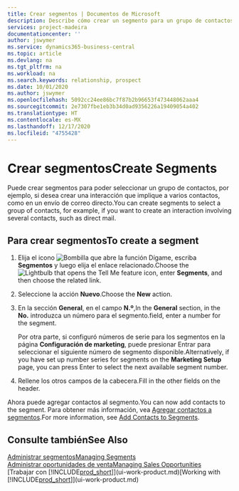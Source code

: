```yaml
---
title: Crear segmentos | Documentos de Microsoft
description: Describe cómo crear un segmento para un grupo de contactos en Business Central, por ejemplo, para dirigirse a varios contactos con un correo directo.
services: project-madeira
documentationcenter: ''
author: jswymer
ms.service: dynamics365-business-central
ms.topic: article
ms.devlang: na
ms.tgt_pltfrm: na
ms.workload: na
ms.search.keywords: relationship, prospect
ms.date: 10/01/2020
ms.author: jswymer
ms.openlocfilehash: 5092cc24ee86bc7f87b2b96653f473448062aaa4
ms.sourcegitcommit: 2e7307fbe1eb3b34d0ad9356226a19409054a402
ms.translationtype: HT
ms.contentlocale: es-MX
ms.lasthandoff: 12/17/2020
ms.locfileid: "4755428"
---
```

# <a name="create-segments"></a><span data-ttu-id="dc692-103">Crear segmentos</span><span class="sxs-lookup"><span data-stu-id="dc692-103">Create Segments</span></span>
<span data-ttu-id="dc692-104">Puede crear segmentos para poder seleccionar un grupo de contactos, por ejemplo, si desea crear una interacción que implique a varios contactos, como en un envío de correo directo.</span><span class="sxs-lookup"><span data-stu-id="dc692-104">You can create segments to select a group of contacts, for example, if you want to create an interaction involving several contacts, such as direct mail.</span></span>

## <a name="to-create-a-segment"></a><span data-ttu-id="dc692-105">Para crear segmentos</span><span class="sxs-lookup"><span data-stu-id="dc692-105">To create a segment</span></span>
1. <span data-ttu-id="dc692-106">Elija el icono ![Bombilla que abre la función Dígame](media/ui-search/search_small.png "Dígame qué desea hacer"), escriba **Segmentos** y luego elija el enlace relacionado.</span><span class="sxs-lookup"><span data-stu-id="dc692-106">Choose the ![Lightbulb that opens the Tell Me feature](media/ui-search/search_small.png "Tell me what you want to do") icon, enter **Segments**, and then choose the related link.</span></span>
2. <span data-ttu-id="dc692-107">Seleccione la acción **Nuevo**.</span><span class="sxs-lookup"><span data-stu-id="dc692-107">Choose the **New** action.</span></span>
3. <span data-ttu-id="dc692-108">En la sección **General**, en el campo **N.º**,</span><span class="sxs-lookup"><span data-stu-id="dc692-108">In the **General** section, in the **No.**</span></span> <span data-ttu-id="dc692-109">introduzca un número para el segmento.</span><span class="sxs-lookup"><span data-stu-id="dc692-109">field, enter a number for the segment.</span></span>

    <span data-ttu-id="dc692-110">Por otra parte, si configuró números de serie para los segmentos en la página **Configuración de marketing**, puede presionar Entrar para seleccionar el siguiente número de segmento disponible.</span><span class="sxs-lookup"><span data-stu-id="dc692-110">Alternatively, if you have set up number series for segments on the **Marketing Setup** page, you can press Enter to select the next available segment number.</span></span>
4. <span data-ttu-id="dc692-111">Rellene los otros campos de la cabecera.</span><span class="sxs-lookup"><span data-stu-id="dc692-111">Fill in the other fields on the header.</span></span>

<span data-ttu-id="dc692-112">Ahora puede agregar contactos al segmento.</span><span class="sxs-lookup"><span data-stu-id="dc692-112">You can now add contacts to the segment.</span></span> <span data-ttu-id="dc692-113">Para obtener más información, vea [Agregar contactos a segmentos](marketing-add-contact-segment.md).</span><span class="sxs-lookup"><span data-stu-id="dc692-113">For more information, see [Add Contacts to Segments](marketing-add-contact-segment.md).</span></span>

## <a name="see-also"></a><span data-ttu-id="dc692-114">Consulte también</span><span class="sxs-lookup"><span data-stu-id="dc692-114">See Also</span></span>
[<span data-ttu-id="dc692-115">Administrar segmentos</span><span class="sxs-lookup"><span data-stu-id="dc692-115">Managing Segments</span></span>](marketing-segments.md)  
[<span data-ttu-id="dc692-116">Administrar oportunidades de venta</span><span class="sxs-lookup"><span data-stu-id="dc692-116">Managing Sales Opportunities</span></span>](marketing-manage-sales-opportunities.md)  
<span data-ttu-id="dc692-117">[Trabajar con [!INCLUDE[prod_short](includes/prod_short.md)]](ui-work-product.md)</span><span class="sxs-lookup"><span data-stu-id="dc692-117">[Working with [!INCLUDE[prod_short](includes/prod_short.md)]](ui-work-product.md)</span></span>  
